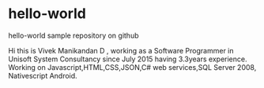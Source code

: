 # hello-world
hello-world sample repository on github

Hi this is Vivek Manikandan D , working as a Software Programmer in Unisoft System Consultancy since July 2015 having 3.3years experience.
Working on Javascript,HTML,CSS,JSON,C# web services,SQL Server 2008, Nativescript Android.
